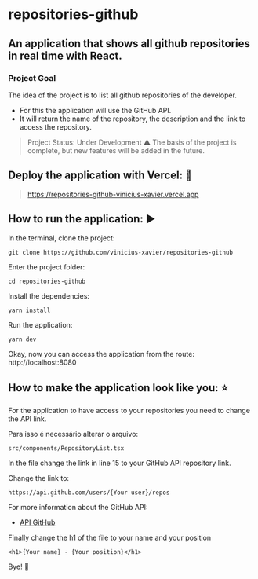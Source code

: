# repositories-github
## An application that shows all github repositories in real time with React.

### Project Goal
The idea of the project is to list all github repositories of the developer. 
- For this the application will use the GitHub API.
- It will return the name of the repository, the description and the link to access the repository.

> Project Status: Under Development :warning:
> The basis of the project is complete, but new features will be added in the future.

## Deploy the application with Vercel: :dash:

> https://repositories-github-vinicius-xavier.vercel.app

## How to run the application: :arrow_forward:

In the terminal, clone the project: 
``` 
git clone https://github.com/vinicius-xavier/repositories-github
```

Enter the project folder:

```
cd repositories-github
```

Install the dependencies:

```
yarn install
```

Run the application:

```
yarn dev
```

Okay, now you can access the application from the route: http://localhost:8080


## How to make the application look like you: :star:

For the application to have access to your repositories you need to change the API link.

Para isso é necessário alterar o arquivo: 
```
src/components/RepositoryList.tsx
```

In the file change the link in line 15 to your GitHub API repository link.

Change the link to:

```
https://api.github.com/users/{Your user}/repos
```



For more information about the GitHub API:
- [API GitHub](https://docs.github.com/en/rest)


Finally change the h1 of the file to your name and your position

```
<h1>{Your name} - {Your position}</h1>
````


Bye! :wave:


















